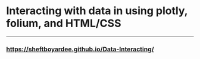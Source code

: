# Interacting with data in using plotly, folium, and HTML/CSS
---
### https://sheftboyardee.github.io/Data-Interacting/
